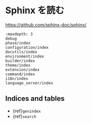 # Sphinx を読む

<https://github.com/sphinx-doc/sphinx/>


```{toctree}
:maxdepth: 3
debug
phase/index
configuration/index
docutils/index
environment/index
builder/index
theme/index
extension/index
command/index
i18n/index
language_server/index
```

## Indices and tables

-   {ref}`genindex`
-   {ref}`search`
